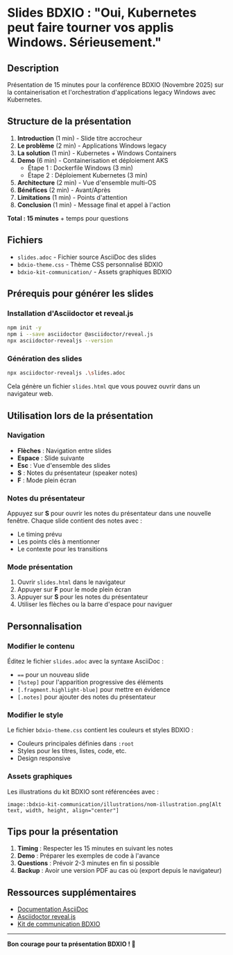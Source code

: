 # Slides BDXIO : "Oui, Kubernetes peut faire tourner vos applis Windows. Sérieusement."

## Description

Présentation de 15 minutes pour la conférence BDXIO (Novembre 2025) sur la containerisation et l'orchestration d'applications legacy Windows avec Kubernetes.

## Structure de la présentation

1. **Introduction** (1 min) - Slide titre accrocheur
2. **Le problème** (2 min) - Applications Windows legacy
3. **La solution** (1 min) - Kubernetes + Windows Containers
4. **Demo** (6 min) - Containerisation et déploiement AKS
   - Étape 1 : Dockerfile Windows (3 min)
   - Étape 2 : Déploiement Kubernetes (3 min)
5. **Architecture** (2 min) - Vue d'ensemble multi-OS
6. **Bénéfices** (2 min) - Avant/Après
7. **Limitations** (1 min) - Points d'attention
8. **Conclusion** (1 min) - Message final et appel à l'action

**Total : 15 minutes** + temps pour questions

## Fichiers

- `slides.adoc` - Fichier source AsciiDoc des slides
- `bdxio-theme.css` - Thème CSS personnalisé BDXIO
- `bdxio-kit-communication/` - Assets graphiques BDXIO

## Prérequis pour générer les slides

### Installation d'Asciidoctor et reveal.js

```bash
npm init -y
npm i --save asciidoctor @asciidoctor/reveal.js
npx asciidoctor-revealjs --version
```

### Génération des slides

```bash
npx asciidoctor-revealjs .\slides.adoc
```

Cela génère un fichier `slides.html` que vous pouvez ouvrir dans un navigateur web.

## Utilisation lors de la présentation

### Navigation
- **Flèches** : Navigation entre slides
- **Espace** : Slide suivante
- **Esc** : Vue d'ensemble des slides
- **S** : Notes du présentateur (speaker notes)
- **F** : Mode plein écran

### Notes du présentateur
Appuyez sur **S** pour ouvrir les notes du présentateur dans une nouvelle fenêtre. Chaque slide contient des notes avec :
- Le timing prévu
- Les points clés à mentionner
- Le contexte pour les transitions

### Mode présentation
1. Ouvrir `slides.html` dans le navigateur
2. Appuyer sur **F** pour le mode plein écran
3. Appuyer sur **S** pour les notes du présentateur
4. Utiliser les flèches ou la barre d'espace pour naviguer

## Personnalisation

### Modifier le contenu
Éditez le fichier `slides.adoc` avec la syntaxe AsciiDoc :
- `==` pour un nouveau slide
- `[%step]` pour l'apparition progressive des éléments
- `[.fragment.highlight-blue]` pour mettre en évidence
- `[.notes]` pour ajouter des notes du présentateur

### Modifier le style
Le fichier `bdxio-theme.css` contient les couleurs et styles BDXIO :
- Couleurs principales définies dans `:root`
- Styles pour les titres, listes, code, etc.
- Design responsive

### Assets graphiques
Les illustrations du kit BDXIO sont référencées avec :
```asciidoc
image::bdxio-kit-communication/illustrations/nom-illustration.png[Alt text, width, height, align="center"]
```

## Tips pour la présentation

1. **Timing** : Respecter les 15 minutes en suivant les notes
2. **Demo** : Préparer les exemples de code à l'avance
3. **Questions** : Prévoir 2-3 minutes en fin si possible
4. **Backup** : Avoir une version PDF au cas où (export depuis le navigateur)

## Ressources supplémentaires

- [Documentation AsciiDoc](https://asciidoc.org/)
- [Asciidoctor reveal.js](https://asciidoctor.org/docs/asciidoctor-revealjs/)
- [Kit de communication BDXIO](https://github.com/bdxio/bdxio-kit-communication)

---

**Bon courage pour ta présentation BDXIO ! 🚀**
